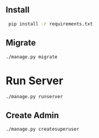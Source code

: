 ## Install 

```sh
 pip install -r requirements.txt
```

## Migrate
```
./manage.py migrate
```

# Run Server
```
./manage.py runserver
```

## Create Admin
```
./manage.py createsuperuser
```
